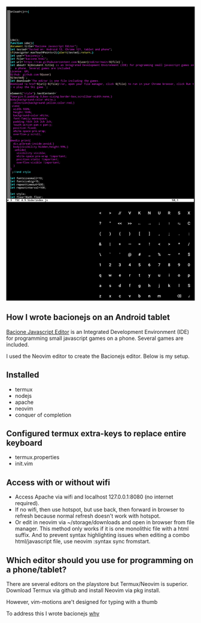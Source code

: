 ![README](README.JPG)
## How I wrote bacionejs on an Android tablet
[Bacione Javascript Editor](https://github.com/bacionejs/editor) is an Integrated Development Environment (IDE) for programming small javascript games on a phone. Several games are included.

I used the Neovim editor to create the Bacionejs editor. Below is my setup.

## Installed
- termux
- nodejs
- apache
- neovim
- conquer of completion

## Configured termux extra-keys to replace entire keyboard
- termux.properties
- init.vim

## Access with or without wifi
- Access Apache via wifi and localhost 127.0.0.1:8080 (no internet required).
- If no wifi, then use hotspot, but use back, then forward in browser to refresh because normal refresh doesn't work with hotspot.
- Or edit in neovim via ~/storage/downloads and open in browser from file manager. This method only works if it is one monolithic file with a html suffix. And to prevent syntax highlighting issues when editing a combo html/javascript file, use neovim :syntax sync fromstart.

## Which editor should you use for programming on a phone/tablet?
There are several editors on the playstore but Termux/Neovim is superior. Download Termux via github and install Neovim via pkg install.

However, vim-motions are't designed for typing with a thumb

To address this I wrote bacionejs [why](https://github.com/bacionejs/editor?tab=readme-ov-file)
